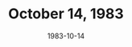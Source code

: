 ---
layout: episode
title: October 14, 1983
date: 1983-10-14
recording_status: incomplete
private_reel: Kiss
videos:
  - title: Elton John - I'm Still Standing
    vote_nominee: true
    vote_results: 56651
  - title: ZZ Top - Sharp Dressed Man
    vote_nominee: true
    vote_results: 101946
    vote_winner: true
  - title: Human League - Don't You Want Me
    hall_of_fame: true
  - title: Billy Joel - Uptown Girl
  - title: Big Country - In A Big Country
  - title: Naked Eyes - Promises, Promises
  - title: Spandeau Ballet - True
  - title: The Motels - Suddenly Last Summer
  - title: The Fixx - One Thing Leads To Another
  - title: Bryan Adams - This Time
  - title: Kiss - Lick It Up
  - title: Lionel Richie - All Night Long
  - title: Styx - Mr. Roboto
notes: The only recording that has surfaced of this episode starts just before the Human League video.  It is unknown at this time what videos aired before that point, other than the Video Vote videos.
---